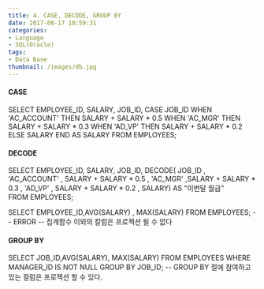 ```yaml
---
title: 4. CASE, DECODE, GROUP BY
date: 2017-08-17 10:59:31
categories:
- Language
- SQL(Oracle)
tags:
- Data Base
thumbnail: /images/db.jpg
---
```

#### CASE
SELECT EMPLOYEE_ID,
       SALARY,
       JOB_ID,
       CASE JOB_ID
            WHEN 'AC_ACCOUNT' THEN SALARY + SALARY * 0.5
            WHEN 'AC_MGR' THEN SALARY + SALARY * 0.3
            WHEN 'AD_VP' THEN SALARY + SALARY * 0.2
            ELSE  SALARY
       END AS SALARY
FROM EMPLOYEES;        


#### DECODE
SELECT EMPLOYEE_ID,
       SALARY,
       JOB_ID,
       DECODE( JOB_ID ,
                'AC_ACCOUNT' , SALARY + SALARY * 0.5 ,
                'AC_MGR' ,SALARY + SALARY * 0.3 ,
                'AD_VP' , SALARY + SALARY * 0.2 ,
                 SALARY) AS "이번달 월급"  
FROM EMPLOYEES;        


SELECT EMPLOYEE_ID,AVG(SALARY) , MAX(SALARY)
FROM EMPLOYEES;
-- ERROR
-- 집계함수 이외의 칼럼은 프로젝션 될 수 없다


#### GROUP BY
SELECT JOB_ID,AVG(SALARY), MAX(SALARY)
FROM   EMPLOYEES
WHERE  MANAGER_ID IS NOT NULL
GROUP BY JOB_ID;
-- GROUP BY 절에 참여하고 있는 컬럼은 프로젝션 할 수 있다.
